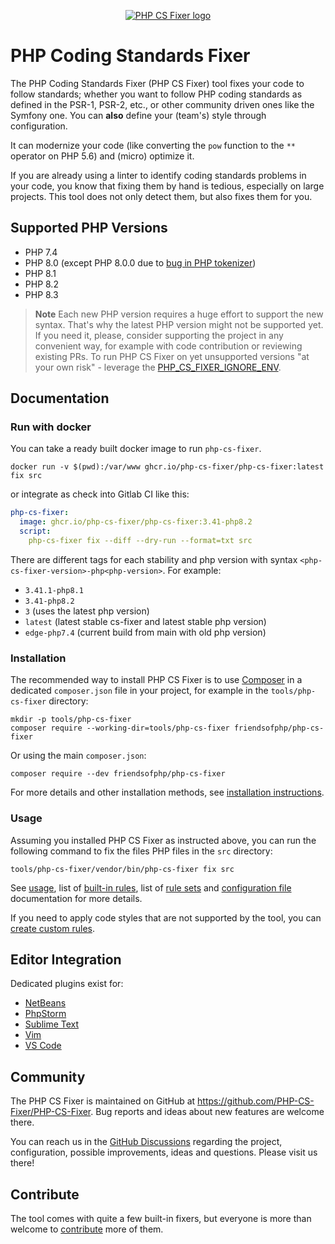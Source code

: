 <p align="center">
    <a href="https://cs.symfony.com">
        <img src="./logo.png" title="PHP CS Fixer" alt="PHP CS Fixer logo">
    </a>
</p>

# PHP Coding Standards Fixer

The PHP Coding Standards Fixer (PHP CS Fixer) tool fixes your code to follow standards;
whether you want to follow PHP coding standards as defined in the PSR-1, PSR-2, etc.,
or other community driven ones like the Symfony one.
You can **also** define your (team's) style through configuration.

It can modernize your code (like converting the ``pow`` function to the ``**`` operator on PHP 5.6)
and (micro) optimize it.

If you are already using a linter to identify coding standards problems in your
code, you know that fixing them by hand is tedious, especially on large
projects. This tool does not only detect them, but also fixes them for you.

## Supported PHP Versions

* PHP 7.4
* PHP 8.0 (except PHP 8.0.0 due to [bug in PHP tokenizer](https://bugs.php.net/bug.php?id=80462))
* PHP 8.1
* PHP 8.2
* PHP 8.3

> **Note**
> Each new PHP version requires a huge effort to support the new syntax.
> That's why the latest PHP version might not be supported yet. If you need it,
> please, consider supporting the project in any convenient way, for example
> with code contribution or reviewing existing PRs. To run PHP CS Fixer on yet
> unsupported versions "at your own risk" - leverage the
> [PHP_CS_FIXER_IGNORE_ENV](./doc/usage.rst#environment-options).

## Documentation

### Run with docker

You can take a ready built docker image to run ``php-cs-fixer``.

```console
docker run -v $(pwd):/var/www ghcr.io/php-cs-fixer/php-cs-fixer:latest fix src
```

or integrate as check into Gitlab CI like this:

```yaml
php-cs-fixer:
  image: ghcr.io/php-cs-fixer/php-cs-fixer:3.41-php8.2
  script:
    php-cs-fixer fix --diff --dry-run --format=txt src
```

There are different tags for each stability and php version with syntax `<php-cs-fixer-version>-php<php-version>`. For example:

* `3.41.1-php8.1`
* `3.41-php8.2`
* `3` (uses the latest php version)
* `latest` (latest stable cs-fixer and latest stable php version)
* `edge-php7.4` (current build from main with old php version)

### Installation

The recommended way to install PHP CS Fixer is to use [Composer](https://getcomposer.org/download/)
in a dedicated `composer.json` file in your project, for example in the
`tools/php-cs-fixer` directory:

```console
mkdir -p tools/php-cs-fixer
composer require --working-dir=tools/php-cs-fixer friendsofphp/php-cs-fixer
```

Or using the main `composer.json`:

```console
composer require --dev friendsofphp/php-cs-fixer
```

For more details and other installation methods, see
[installation instructions](./doc/installation.rst).

### Usage

Assuming you installed PHP CS Fixer as instructed above, you can run the
following command to fix the files PHP files in the `src` directory:

```console
tools/php-cs-fixer/vendor/bin/php-cs-fixer fix src
```

See [usage](./doc/usage.rst), list of [built-in rules](./doc/rules/index.rst), list of [rule sets](./doc/ruleSets/index.rst)
and [configuration file](./doc/config.rst) documentation for more details.

If you need to apply code styles that are not supported by the tool, you can
[create custom rules](./doc/custom_rules.rst).

## Editor Integration

Dedicated plugins exist for:

* [NetBeans](https://plugins.netbeans.apache.org/catalogue/?id=36)
* [PhpStorm](https://www.jetbrains.com/help/phpstorm/using-php-cs-fixer.html)
* [Sublime Text](https://github.com/benmatselby/sublime-phpcs)
* [Vim](https://github.com/stephpy/vim-php-cs-fixer)
* [VS Code](https://github.com/junstyle/vscode-php-cs-fixer)

## Community

The PHP CS Fixer is maintained on GitHub at <https://github.com/PHP-CS-Fixer/PHP-CS-Fixer>.
Bug reports and ideas about new features are welcome there.

You can reach us in the [GitHub Discussions](https://github.com/PHP-CS-Fixer/PHP-CS-Fixer/discussions/) regarding the
project, configuration, possible improvements, ideas and questions. Please visit us there!

## Contribute

The tool comes with quite a few built-in fixers, but everyone is more than
welcome to [contribute](CONTRIBUTING.md) more of them.
